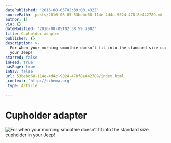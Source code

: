 ```yaml
---
datePublished: '2016-08-05T02:39:00.432Z'
sourcePath: _posts/2016-08-05-53bebc68-114e-4d4c-9024-478f8e442789.md
author: []
via: {}
dateModified: '2016-08-05T02:38:59.790Z'
title: Cupholder adapter
publisher: {}
description: >-
  For when your morning smoothie doesn’t fit into the standard size cupholder in
  your Jeep!
starred: false
inFeed: true
hasPage: true
inNav: false
url: 53bebc68-114e-4d4c-9024-478f8e442789/index.html
_context: 'http://schema.org'
_type: Article

---
```

# Cupholder adapter
![For when your morning smoothie doesn’t fit into the standard size cupholder in your Jeep!](https://imgflo.herokuapp.com/graph/vahj1ThiexotieMo/33e25dfc431a7ad6800777496c57b13b/croprotate.jpg?cropheight=3024&cropwidth=4032&degrees=-180&input=https%3A%2F%2Fthe-grid-user-content.s3-us-west-2.amazonaws.com%2Fbeb73a68-ee82-4645-96d2-27b0654d4a5d.jpg&x=0&y=0)